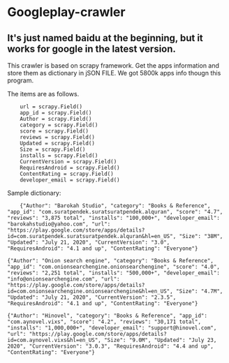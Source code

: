 # Googleplay-crawler
## It's just named baidu at the beginning, but it works for google in the latest version.
This crawler is based on scrapy framework. Get the apps information and  store them as dictionary in jSON FILE.
We got 5800k apps info thougn this program.

The items are as follows.
```
    url = scrapy.Field()
    app_id = scrapy.Field()
    Author = scrapy.Field()
    category = scrapy.Field()
    score = scrapy.Field()
    reviews = scrapy.Field()
    Updated = scrapy.Field()
    Size = scrapy.Field()
    installs = scrapy.Field()
    CurrentVersion = scrapy.Field()
    RequiresAndroid = scrapy.Field()
    ContentRating = scrapy.Field()
    developer_email = scrapy.Field()
```

Sample dictionary:

```
    {"Author": "Barokah Studio", "category": "Books & Reference", "app_id": "com.suratpendek.suratsuratpendek.alquran", "score": "4.7", "reviews": "3,875 total", "installs": "100,000+", "developer_email": "barokahstudio@yahoo.com", "url": "https://play.google.com/store/apps/details?id=com.suratpendek.suratsuratpendek.alquran&hl=en_US", "Size": "38M", "Updated": "July 21, 2020", "CurrentVersion": "3.0", "RequiresAndroid": "4.1 and up", "ContentRating": "Everyone"}
    
{"Author": "Onion search engine", "category": "Books & Reference", "app_id": "com.onionsearchengine.onionsearchengine", "score": "4.0", "reviews": "2,251 total", "installs": "500,000+", "developer_email": "info@onionsearchengine.com", "url": "https://play.google.com/store/apps/details?id=com.onionsearchengine.onionsearchengine&hl=en_US", "Size": "4.7M", "Updated": "July 21, 2020", "CurrentVersion": "2.3.5", "RequiresAndroid": "4.1 and up", "ContentRating": "Everyone"}

{"Author": "Hinovel", "category": "Books & Reference", "app_id": "com.aynovel.vixs", "score": "4.2", "reviews": "30,171 total", "installs": "1,000,000+", "developer_email": "support@hinovel.com", "url": "https://play.google.com/store/apps/details?id=com.aynovel.vixs&hl=en_US", "Size": "9.0M", "Updated": "July 23, 2020", "CurrentVersion": "3.0.3", "RequiresAndroid": "4.4 and up", "ContentRating": "Everyone"}
```
